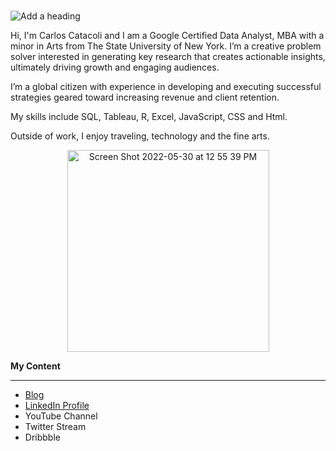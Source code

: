 ### 
![Add a heading](https://user-images.githubusercontent.com/65633642/170152155-3044e5b3-06f0-4d12-aee9-9090f3586cf5.png)

Hi, I'm Carlos Catacoli and I am a Google Certified Data Analyst, MBA with a minor in Arts from The State University of New York. I’m a creative problem solver interested in generating key research that creates actionable insights, ultimately driving growth and engaging audiences.

I’m a global citizen with experience in developing and executing successful strategies geared toward increasing revenue and client retention.

My skills include SQL, Tableau, R, Excel, JavaScript, CSS and  Html.

Outside of work, I enjoy traveling, technology and the fine arts.


<p align="center"><img width="323" alt="Screen Shot 2022-05-30 at 12 55 39 PM" src="https://user-images.githubusercontent.com/65633642/171042311-da5ae19a-d145-439b-8a0a-72939442f884.png"
</p>

**My Content**
________________________________________________________________________________________________________________

- [Blog](https://drcyber.org/)
- [LinkedIn Profile](https://www.linkedin.com/in/carlosantoniocatacoli/)
- YouTube Channel
- Twitter Stream
- Dribbble



<!--
**datagig/datagig** is a ✨ _special_ ✨ repository because its `README.md` (this file) appears on your GitHub profile.

Here are some ideas to get you started:

- 🔭 I’m currently working on ...
- 🌱 I’m currently learning ...
- 👯 I’m looking to collaborate on ...
- 🤔 I’m looking for help with ...
- 💬 Ask me about ...
- 📫 How to reach me: ...
- 😄 Pronouns: ...
- ⚡ Fun fact: ...
-->
